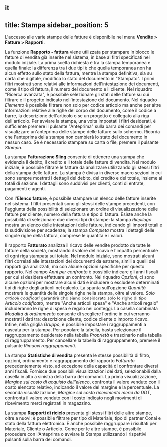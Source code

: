 it
---
title: Stampa
sidebar_position: 5
---

L'accesso alle varie stampe delle fatture è disponibile nel menu **Vendite > Fatture > Rapporti**.

La funzione **Rapporto - fattura** viene utilizzata per stampare in blocco le fatture di vendita già inserite nel sistema, in base ai filtri specificati nel modulo iniziale. La prima scelta richiesta è tra la stampa temporanea e quella finale: la differenza tra i due tipi è che quella temporanea non ha alcun effetto sullo stato della fattura, mentre la stampa definitiva, sia su carta che digitale, modifica lo stato del documento in "Stampato". I primi filtri mostrati sono relativi alle informazioni dell'intestazione dei documenti, come il tipo di fattura, il numero del documento e il cliente. Nel riquadro "Ricerca avanzata", è possibile selezionare gli stati delle fatture su cui filtrare e il progetto indicato nell'intestazione del documento. Nel riquadro *Elemento* è possibile filtrare non solo per codice articolo ma anche per altre informazioni relative alle righe del corpo del documento, come il codice a barre, la descrizione dell'articolo o se un progetto è collegato alla riga dell'articolo. Per avviare la stampa, una volta impostati i filtri desiderati, è sufficiente premere il pulsante "Anteprima" sulla barra dei comandi per visualizzare un'anteprima delle stampe delle fatture sullo schermo. Ricorda che l'anteprima della stampa non cambierà lo stato del documento in nessun caso. Se è necessario stampare su carta o file, premere il pulsante *Stampa*.

La stampa **Fatturazione Sling** consente di ottenere una stampa che evidenzia il debito, il credito e il totale delle fatture di vendita. Nel modulo iniziale, è possibile filtrare le fatture da analizzare utilizzando gli stessi filtri della stampa delle fatture. La stampa è divisa in diverse macro sezioni in cui sono sempre mostrati i dettagli del debito, del credito e del totale, insieme ai totali di sezione. I dettagli sono suddivisi per clienti, conti di entrate, pagamenti e agenti.

Con l'**Elenco fatture**, è possibile stampare un elenco delle fatture inserite nel sistema. I filtri presentati sono gli stessi delle stampe precedenti, con l'aggiunta della possibilità di selezionare un ordine di visualizzazione delle fatture per cliente, numero della fattura e tipo di fattura. Esiste anche la possibilità di selezionare due diversi tipi di stampe: la stampa *Riepilogo* mostra un elenco delle intestazioni delle fatture, indicando gli importi totali e la suddivisione per scadenze; la stampa *Completa* mostra i dettagli delle singole righe della fattura, comprese le quantità e i valori.

Il rapporto **Fatturato** analizza il ricavo delle vendite prodotto da tutte le fatture della società, mostrando il valore del ricavo e l'impatto percentuale di ogni riga stampata sul totale. Nel modulo iniziale, sono mostrati alcuni filtri correlati alle intestazioni dei documenti da estrarre, simili a quelli dei rapporti già analizzati, ma con alcune opzioni specifiche per questo rapporto. Nel campo *Anni per confronto* è possibile indicare gli anni fiscali per cui si desidera effettuare un confronto. Nel riquadro *Opzioni*, ci sono alcune opzioni per mostrare alcuni dati e includere o escludere determinati tipi di righe degli articoli nel calcolo. La spunta sull'opzione *Quantità* mostrerà le quantità delle singole righe nella stampa, oltre al valore. *Solo articoli codificati* garantirà che siano considerate solo le righe di tipo *Articolo codificato*, mentre "Anche articoli spesa" e "Anche articoli regalo" includeranno le righe di spesa e regalo nei conteggi. La casella combinata *Modalità di ordinamento* consente di scegliere l'ordine in cui verranno mostrati i dati tra: descrizione cliente, codice cliente o importo ricavo. Infine, nella griglia *Gruppo*, è possibile impostare i raggruppamenti a cascata per la stampa. Per popolare la tabella, basta selezionare il raggruppamento desiderato nella tabella *Proprietà* e trascinarlo nella tabella di raggruppamento. Per cancellare la tabella di raggruppamento, premere il pulsante *Rimuovi raggruppamenti*.

La stampa **Statistiche di vendita** presenta le stesse possibilità di filtro, opzioni, ordinamento e raggruppamento del rapporto *Fatturato* precedentemente visto, ad eccezione della capacità di confrontare diversi anni fiscali. Fornisce due possibili visualizzazioni dei dati, selezionabili dalla casella in alto a sinistra della barra dei comandi. La prima visualizzazione, *Margine sul costo di acquisto dell'elenco*, confronta il valore venduto con il costo elencato relativo, indicando il valore del margine e la percentuale. La seconda visualizzazione, *Margine sul costo ricevimento merci da DDT*, confronta il valore venduto con il costo indicato negli movimenti di ricevimento merci registrati in magazzino.

La stampa **Rapporti di riciclo** presenta gli stessi filtri delle altre stampe, oltre a nuovi: è possibile filtrare per tipo di Materiale, tipo di partner Conai e stato della fattura elettronica. È anche possibile raggruppare i risultati per Materiale, Cliente o Articolo. Come per le altre stampe, è possibile procedere con l'Anteprima o avviare la Stampa utilizzando i rispettivi pulsanti sulla barra dei comandi.